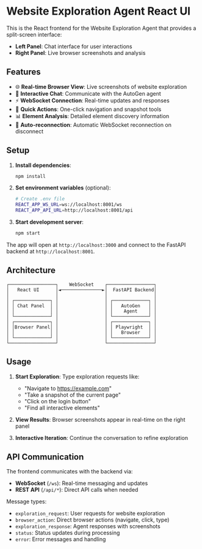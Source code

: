 # Website Exploration Agent React UI

This is the React frontend for the Website Exploration Agent that provides a split-screen interface:
- **Left Panel**: Chat interface for user interactions
- **Right Panel**: Live browser screenshots and analysis

## Features

- 🌐 **Real-time Browser View**: Live screenshots of website exploration
- 💬 **Interactive Chat**: Communicate with the AutoGen agent
- ⚡ **WebSocket Connection**: Real-time updates and responses
- 🎯 **Quick Actions**: One-click navigation and snapshot tools
- 📊 **Element Analysis**: Detailed element discovery information
- 🔄 **Auto-reconnection**: Automatic WebSocket reconnection on disconnect

## Setup

1. **Install dependencies**:
   ```bash
   npm install
   ```

2. **Set environment variables** (optional):
   ```bash
   # Create .env file
   REACT_APP_WS_URL=ws://localhost:8001/ws
   REACT_APP_API_URL=http://localhost:8001/api
   ```

3. **Start development server**:
   ```bash
   npm start
   ```

The app will open at `http://localhost:3000` and connect to the FastAPI backend at `http://localhost:8001`.

## Architecture

```
┌─────────────────┐    WebSocket    ┌─────────────────┐
│   React UI      │◄───────────────►│  FastAPI Backend│
│                 │                 │                 │
│ ┌─────────────┐ │                 │ ┌─────────────┐ │
│ │ Chat Panel  │ │                 │ │   AutoGen   │ │
│ │             │ │                 │ │    Agent    │ │
│ └─────────────┘ │                 │ └─────────────┘ │
│ ┌─────────────┐ │                 │ ┌─────────────┐ │
│ │Browser Panel│ │                 │ │ Playwright  │ │
│ │             │ │                 │ │   Browser   │ │
│ └─────────────┘ │                 │ └─────────────┘ │
└─────────────────┘                 └─────────────────┘
```

## Usage

1. **Start Exploration**: Type exploration requests like:
   - "Navigate to https://example.com"
   - "Take a snapshot of the current page"
   - "Click on the login button"
   - "Find all interactive elements"

2. **View Results**: Browser screenshots appear in real-time on the right panel

3. **Interactive Iteration**: Continue the conversation to refine exploration

## API Communication

The frontend communicates with the backend via:
- **WebSocket** (`/ws`): Real-time messaging and updates
- **REST API** (`/api/*`): Direct API calls when needed

Message types:
- `exploration_request`: User requests for website exploration
- `browser_action`: Direct browser actions (navigate, click, type)
- `exploration_response`: Agent responses with screenshots
- `status`: Status updates during processing
- `error`: Error messages and handling
